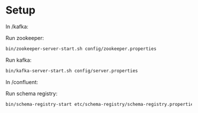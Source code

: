 # Setup

In /kafka:

Run zookeeper:

```bash
bin/zookeeper-server-start.sh config/zookeeper.properties
```

Run kafka:

```bash
bin/kafka-server-start.sh config/server.properties
```

In /confluent:

Run schema registry:

```bash
bin/schema-registry-start etc/schema-registry/schema-registry.properties
```

